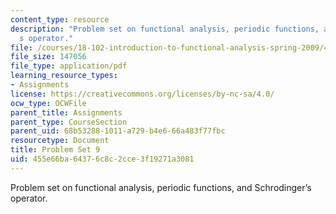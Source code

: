 ```yaml
---
content_type: resource
description: "Problem set on functional analysis, periodic functions, and Schrodinger\u2019\
  s operator."
file: /courses/18-102-introduction-to-functional-analysis-spring-2009/455e66ba64376c8c2cce3f19271a3081_MIT18_102s09_pset09.pdf
file_size: 147056
file_type: application/pdf
learning_resource_types:
- Assignments
license: https://creativecommons.org/licenses/by-nc-sa/4.0/
ocw_type: OCWFile
parent_title: Assignments
parent_type: CourseSection
parent_uid: 68b53288-1011-a729-b4e6-66a483f77fbc
resourcetype: Document
title: Problem Set 9
uid: 455e66ba-6437-6c8c-2cce-3f19271a3081
---
```

Problem set on functional analysis, periodic functions, and Schrodinger’s operator.